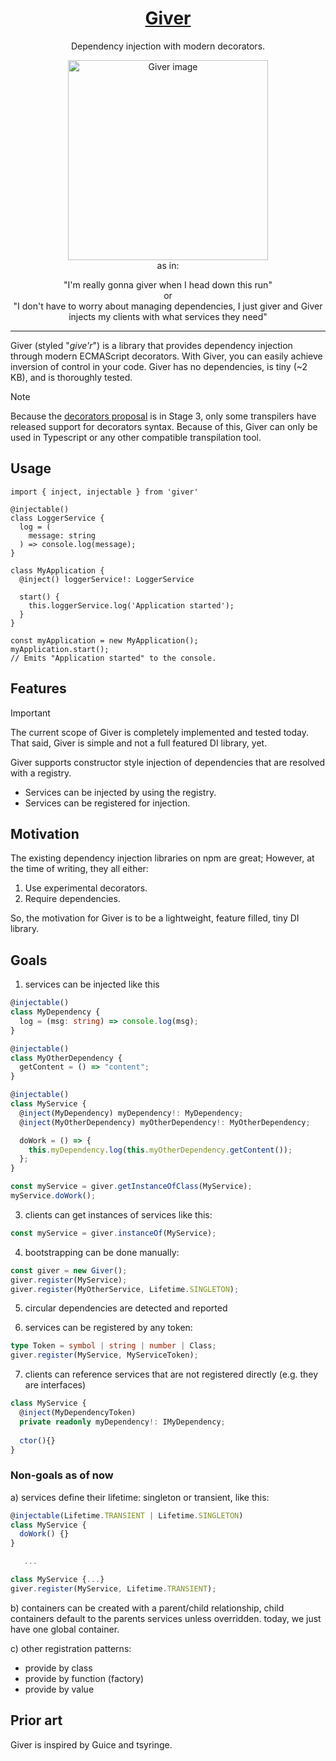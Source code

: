 <h1 align="center">
  <a href="https://github.com/palmm/giver" title="Giver">Giver<a>
</h1>

<p align="center">Dependency injection with modern decorators.</p>

<div align="center">
  <img alt="Giver image" height="320" src="https://github.com/palmm/giver/assets/12000567/edb69144-b994-477d-99a7-c8edd29f9ff9" />
</div>

<div align="center">
  as in:
  
  "I'm really gonna giver when I head down this run"
  <br />
  or
  <br />
  "I don't have to worry about managing dependencies, I just giver and Giver injects my clients with what services they need"
</div>

---

Giver (styled "_give'r_") is a library that provides dependency injection through modern ECMAScript decorators. With Giver, you can easily achieve inversion of control in your code. Giver has no dependencies, is tiny (~2 KB), and is thoroughly tested.

> [!NOTE]  
> Because the [decorators proposal](https://github.com/tc39/proposal-decorators) is in Stage 3, only some transpilers have released support for decorators syntax. Because of this, Giver can only be used in Typescript or any other compatible transpilation tool.

## Usage

```
import { inject, injectable } from 'giver'

@injectable()
class LoggerService {
  log = (
    message: string
  ) => console.log(message);
}

class MyApplication {
  @inject() loggerService!: LoggerService

  start() {
    this.loggerService.log('Application started');
  }
}

const myApplication = new MyApplication();
myApplication.start();
// Emits "Application started" to the console.
```

## Features

> [!IMPORTANT]
> The current scope of Giver is completely implemented and tested today. That said, Giver is simple and not a full featured DI library, yet.

Giver supports constructor style injection of dependencies that are resolved with a registry.

- Services can be injected by using the registry.
- Services can be registered for injection.

## Motivation

The existing dependency injection libraries on npm are great; However, at the time of writing, they all either:
1) Use experimental decorators.
2) Require dependencies.

So, the motivation for Giver is to be a lightweight, feature filled, tiny DI library.

## Goals

1) services can be injected like this

```typescript
@injectable()
class MyDependency {
  log = (msg: string) => console.log(msg);
}

@injectable()
class MyOtherDependency {
  getContent = () => "content";
}

@injectable()
class MyService {
  @inject(MyDependency) myDependency!: MyDependency;
  @inject(MyOtherDependency) myOtherDependency!: MyOtherDependency;

  doWork = () => {
    this.myDependency.log(this.myOtherDependency.getContent());
  };
}

const myService = giver.getInstanceOfClass(MyService);
myService.doWork();
```

3) clients can get instances of services like this:

```typescript
const myService = giver.instanceOf(MyService);
```

4) bootstrapping can be done manually:

```typescript
const giver = new Giver();
giver.register(MyService);
giver.register(MyOtherService, Lifetime.SINGLETON);
```

5) circular dependencies are detected and reported

6) services can be registered by any token:

```typescript
type Token = symbol | string | number | Class;
giver.register(MyService, MyServiceToken);
```

7) clients can reference services that are not registered directly (e.g. they are interfaces)

```typescript
class MyService {
  @inject(MyDependencyToken)
  private readonly myDependency!: IMyDependency;
  
  ctor(){}
}
```

### Non-goals as of now

a) services define their lifetime: singleton or transient, like this:

```typescript
@injectable(Lifetime.TRANSIENT | Lifetime.SINGLETON)
class MyService {
  doWork() {}
}

   ...

class MyService {...}
giver.register(MyService, Lifetime.TRANSIENT);
```

b) containers can be created with a parent/child relationship, child containers default to the parents services unless overridden. today, we just have one global container.

c) other registration patterns:
- provide by class
- provide by function (factory)
- provide by value

## Prior art

Giver is inspired by Guice and tsyringe.

